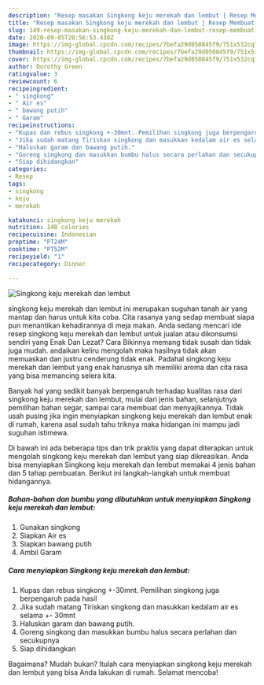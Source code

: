```yaml
---
description: "Resep masakan Singkong keju merekah dan lembut | Resep Membuat Singkong keju merekah dan lembut Yang Enak Dan Mudah"
title: "Resep masakan Singkong keju merekah dan lembut | Resep Membuat Singkong keju merekah dan lembut Yang Enak Dan Mudah"
slug: 149-resep-masakan-singkong-keju-merekah-dan-lembut-resep-membuat-singkong-keju-merekah-dan-lembut-yang-enak-dan-mudah
date: 2020-09-05T20:56:53.438Z
image: https://img-global.cpcdn.com/recipes/7befa29d050845f9/751x532cq70/singkong-keju-merekah-dan-lembut-foto-resep-utama.jpg
thumbnail: https://img-global.cpcdn.com/recipes/7befa29d050845f9/751x532cq70/singkong-keju-merekah-dan-lembut-foto-resep-utama.jpg
cover: https://img-global.cpcdn.com/recipes/7befa29d050845f9/751x532cq70/singkong-keju-merekah-dan-lembut-foto-resep-utama.jpg
author: Dorothy Green
ratingvalue: 3
reviewcount: 6
recipeingredient:
- " singkong"
- " Air es"
- " bawang putih"
- " Garam"
recipeinstructions:
- "Kupas dan rebus singkong +-30mnt. Pemilihan singkong juga berpengaruh pada hasil"
- "Jika sudah matang Tiriskan singkong dan masukkan kedalam air es selama +- 30mnt"
- "Haluskan garam dan bawang putih."
- "Goreng singkong dan masukkan bumbu halus secara perlahan dan secukupnya"
- "Siap dihidangkan"
categories:
- Resep
tags:
- singkong
- keju
- merekah

katakunci: singkong keju merekah 
nutrition: 148 calories
recipecuisine: Indonesian
preptime: "PT24M"
cooktime: "PT52M"
recipeyield: "1"
recipecategory: Dinner

---
```



![Singkong keju merekah dan lembut](https://img-global.cpcdn.com/recipes/7befa29d050845f9/751x532cq70/singkong-keju-merekah-dan-lembut-foto-resep-utama.jpg)


singkong keju merekah dan lembut ini merupakan suguhan tanah air yang mantap dan harus untuk kita coba. Cita rasanya yang sedap membuat siapa pun menantikan kehadirannya di meja makan.
Anda sedang mencari ide resep singkong keju merekah dan lembut untuk jualan atau dikonsumsi sendiri yang Enak Dan Lezat? Cara Bikinnya memang tidak susah dan tidak juga mudah. andaikan keliru mengolah maka hasilnya tidak akan memuaskan dan justru cenderung tidak enak. Padahal singkong keju merekah dan lembut yang enak harusnya sih memiliki aroma dan cita rasa yang bisa memancing selera kita.

Banyak hal yang sedikit banyak berpengaruh terhadap kualitas rasa dari singkong keju merekah dan lembut, mulai dari jenis bahan, selanjutnya pemilihan bahan segar, sampai cara membuat dan menyajikannya. Tidak usah pusing jika ingin menyiapkan singkong keju merekah dan lembut enak di rumah, karena asal sudah tahu triknya maka hidangan ini mampu jadi suguhan istimewa.




Di bawah ini ada beberapa tips dan trik praktis yang dapat diterapkan untuk mengolah singkong keju merekah dan lembut yang siap dikreasikan. Anda bisa menyiapkan Singkong keju merekah dan lembut memakai 4 jenis bahan dan 5 tahap pembuatan. Berikut ini langkah-langkah untuk membuat hidangannya.

<!--inarticleads1-->

##### Bahan-bahan dan bumbu yang dibutuhkan untuk menyiapkan Singkong keju merekah dan lembut:

1. Gunakan  singkong
1. Siapkan  Air es
1. Siapkan  bawang putih
1. Ambil  Garam




<!--inarticleads2-->

##### Cara menyiapkan Singkong keju merekah dan lembut:

1. Kupas dan rebus singkong +-30mnt. Pemilihan singkong juga berpengaruh pada hasil
1. Jika sudah matang Tiriskan singkong dan masukkan kedalam air es selama +- 30mnt
1. Haluskan garam dan bawang putih.
1. Goreng singkong dan masukkan bumbu halus secara perlahan dan secukupnya
1. Siap dihidangkan




Bagaimana? Mudah bukan? Itulah cara menyiapkan singkong keju merekah dan lembut yang bisa Anda lakukan di rumah. Selamat mencoba!
